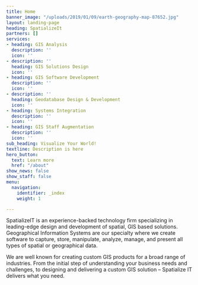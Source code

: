 ```yaml
---
title: Home
banner_image: "/uploads/2019/01/09/earth-geography-map-87652.jpg"
layout: landing-page
heading: SpatializeIt
partners: []
services:
- heading: GIS Analysis
  description: ''
  icon: ''
- description: ''
  heading: GIS Solutions Design
  icon: ''
- heading: GIS Software Development
  description: ''
  icon: ''
- description: ''
  heading: Geodatabase Design & Development
  icon: ''
- heading: Systems Integration
  description: ''
  icon: ''
- heading: GIS Staff Augmentation
  description: ''
  icon: ''
sub_heading: Visualize Your World!
textline: Description is here
hero_button:
  text: Learn more
  href: "/about"
show_news: false
show_staff: false
menu:
  navigation:
    identifier: _index
    weight: 1

---
```

SpatializeIT is an experience-backed technology firm specializing in leading-edge design and development of spatial, GIS based solutions. Geographical Information Systems are our specialty where we create software to capture, store, manipulate, analyze, manage, and present all types of spatial or geographical data.

We are well known for creating custom GIS products for a broad range of industries. From the initial step of understanding your business needs and challenges, to designing and delivering a custom GIS solution – Spatialize IT delivers what you need.